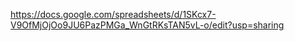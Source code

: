 https://docs.google.com/spreadsheets/d/1SKcx7-V9OfMjOjOo9JU6PazPMGa_WnGtRKsTAN5vL-o/edit?usp=sharing


